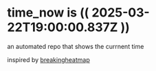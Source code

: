 # time_now is (( 2025-03-22T19:00:00.837Z ))

an automated repo that shows the currnent time

inspired by [breakingheatmap](https://github.com/breakingheatmap/breakingheatmap)